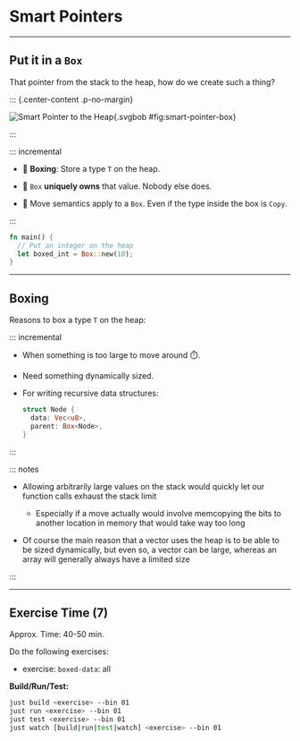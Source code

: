 <!-- markdownlint-disable-file MD034 MD033 MD001 MD024 MD026-->

# Smart Pointers

---

## Put it in a `Box`

That pointer from the stack to the heap, how do we create such a thing?

::: {.center-content .p-no-margin}

![Smart Pointer to the Heap](${meta:include-base-dir}/assets/images/A1-smart-pointer.svgbob){.svgbob
#fig:smart-pointer-box}

:::

::: incremental

- 🧰 **Boxing**: Store a type `T` on the heap.

- 👑 `Box` **uniquely owns** that value. Nobody else does.

- 🚂 Move semantics apply to a `Box`. Even if the type inside the box is `Copy`.

:::

```rust {.fragment}
fn main() {
  // Put an integer on the heap
  let boxed_int = Box::new(10);
}
```

---

## Boxing

Reasons to box a type `T` on the heap:

::: incremental

- When something is too large to move around ⏱️.

- Need something dynamically sized.

- For writing recursive data structures:

  ```rust {.fragment}
  struct Node {
    data: Vec<u8>,
    parent: Box<Node>,
  }
  ```

:::

::: notes

- Allowing arbitrarily large values on the stack would quickly let our function
  calls exhaust the stack limit

  - Especially if a move actually would involve memcopying the bits to another
    location in memory that would take way too long

- Of course the main reason that a vector uses the heap is to be able to be
  sized dynamically, but even so, a vector can be large, whereas an array will
  generally always have a limited size

:::

---

## Exercise Time (7)

Approx. Time: 40-50 min.

Do the following exercises:

- exercise: `boxed-data`: all

**Build/Run/Test:**

```bash
just build <exercise> --bin 01
just run <exercise> --bin 01
just test <exercise> --bin 01
just watch [build|run|test|watch] <exercise> --bin 01
```
